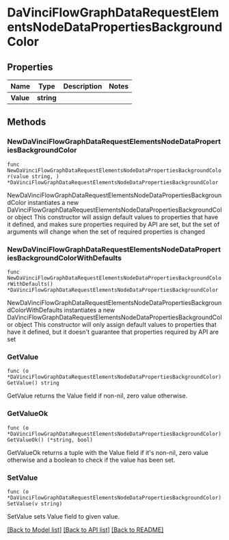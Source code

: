 # DaVinciFlowGraphDataRequestElementsNodeDataPropertiesBackgroundColor

## Properties

Name | Type | Description | Notes
------------ | ------------- | ------------- | -------------
**Value** | **string** |  | 

## Methods

### NewDaVinciFlowGraphDataRequestElementsNodeDataPropertiesBackgroundColor

`func NewDaVinciFlowGraphDataRequestElementsNodeDataPropertiesBackgroundColor(value string, ) *DaVinciFlowGraphDataRequestElementsNodeDataPropertiesBackgroundColor`

NewDaVinciFlowGraphDataRequestElementsNodeDataPropertiesBackgroundColor instantiates a new DaVinciFlowGraphDataRequestElementsNodeDataPropertiesBackgroundColor object
This constructor will assign default values to properties that have it defined,
and makes sure properties required by API are set, but the set of arguments
will change when the set of required properties is changed

### NewDaVinciFlowGraphDataRequestElementsNodeDataPropertiesBackgroundColorWithDefaults

`func NewDaVinciFlowGraphDataRequestElementsNodeDataPropertiesBackgroundColorWithDefaults() *DaVinciFlowGraphDataRequestElementsNodeDataPropertiesBackgroundColor`

NewDaVinciFlowGraphDataRequestElementsNodeDataPropertiesBackgroundColorWithDefaults instantiates a new DaVinciFlowGraphDataRequestElementsNodeDataPropertiesBackgroundColor object
This constructor will only assign default values to properties that have it defined,
but it doesn't guarantee that properties required by API are set

### GetValue

`func (o *DaVinciFlowGraphDataRequestElementsNodeDataPropertiesBackgroundColor) GetValue() string`

GetValue returns the Value field if non-nil, zero value otherwise.

### GetValueOk

`func (o *DaVinciFlowGraphDataRequestElementsNodeDataPropertiesBackgroundColor) GetValueOk() (*string, bool)`

GetValueOk returns a tuple with the Value field if it's non-nil, zero value otherwise
and a boolean to check if the value has been set.

### SetValue

`func (o *DaVinciFlowGraphDataRequestElementsNodeDataPropertiesBackgroundColor) SetValue(v string)`

SetValue sets Value field to given value.



[[Back to Model list]](../README.md#documentation-for-models) [[Back to API list]](../README.md#documentation-for-api-endpoints) [[Back to README]](../README.md)


